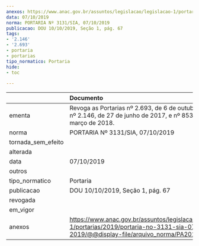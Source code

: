 ```yaml
---
anexos: https://www.anac.gov.br/assuntos/legislacao/legislacao-1/portarias/2019/portaria-no-3131-sia-07-10-2019/@@display-file/arquivo_norma/PA2019-3131.pdf
data: 07/10/2019
norma: PORTARIA Nº 3131/SIA, 07/10/2019
publicacao: DOU 10/10/2019, Seção 1, pág. 67
tags:
- '2.146'
- '2.693'
- portaria
- portarias
tipo_normatico: Portaria
hide: 
- toc 
 
---
```


|                    | Documento                                                                                                                                            |
|:-------------------|:-----------------------------------------------------------------------------------------------------------------------------------------------------|
| ementa             | Revoga as Portarias nº 2.693, de 6 de outubro de 2016, nº 2.146, de 27 de junho de 2017, e nº 853, de 12 de março de 2018.                           |
| norma              | PORTARIA Nº 3131/SIA, 07/10/2019                                                                                                                     |
| tornada_sem_efeito |                                                                                                                                                      |
| alterada           |                                                                                                                                                      |
| data               | 07/10/2019                                                                                                                                           |
| outros             |                                                                                                                                                      |
| tipo_normatico     | Portaria                                                                                                                                             |
| publicacao         | DOU 10/10/2019, Seção 1, pág. 67                                                                                                                     |
| revogada           |                                                                                                                                                      |
| em_vigor           |                                                                                                                                                      |
| anexos             | https://www.anac.gov.br/assuntos/legislacao/legislacao-1/portarias/2019/portaria-no-3131-sia-07-10-2019/@@display-file/arquivo_norma/PA2019-3131.pdf |